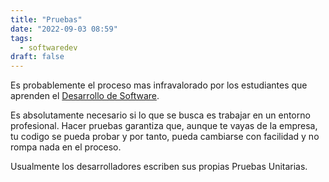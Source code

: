 ```yaml
---
title: "Pruebas"
date: "2022-09-03 08:59"
tags: 
  - softwaredev
draft: false
---
```

Es probablemente el proceso mas infravalorado por los estudiantes que aprenden el [Desarrollo de Software](notes/Desarrollo%20de%20Software.md).

Es absolutamente necesario si lo que se busca es trabajar en un entorno profesional. Hacer pruebas garantiza que, aunque te vayas de la empresa, tu codigo se pueda probar y por tanto, pueda cambiarse con facilidad y no rompa nada en el proceso.

Usualmente los desarrolladores escriben sus propias Pruebas Unitarias.
